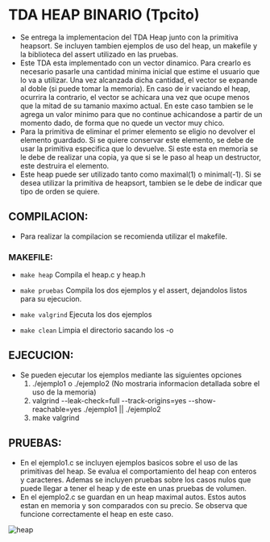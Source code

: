 # TDA HEAP BINARIO (Tpcito)
* Se entrega la implementacion del TDA Heap junto con la primitiva heapsort. Se incluyen tambien ejemplos de uso del heap,
un makefile y la biblioteca del assert utilizado en las pruebas.
* Este TDA esta implementado con un vector dinamico. Para crearlo es necesario pasarle una cantidad minima inicial que estime el usuario que lo va a utilizar.
  Una vez alcanzada dicha cantidad, el vector se expande al doble (si puede tomar la memoria).
  En caso de ir vaciando el heap, ocurrira la contrario, el vector se achicara una vez que ocupe menos que la mitad de su tamanio maximo actual.
  En este caso tambien se le agrega un valor minimo para que no continue achicandose a partir de un momento dado, de forma que no quede un vector muy chico.
* Para la primitiva de eliminar el primer elemento se eligio no devolver el elemento guardado. Si se quiere conservar este elemento, se debe de
  usar la primitiva especifica que lo devuelve. Si este esta en memoria se le debe de realizar una copia, ya que si se le paso al heap un destructor,
  este destruira el elemento.
* Este heap puede ser utilizado tanto como maximal(1) o minimal(-1). Si se desea utilizar la primitiva de heapsort,
  tambien se le debe de indicar que tipo de orden se quiere.

## COMPILACION:
* Para realizar la compilacion se recomienda utilizar el makefile.

### MAKEFILE:
* ```make heap```
	Compila el heap.c y heap.h

* ```make pruebas```
	Compila los dos ejemplos y el assert, dejandolos listos para su ejecucion.

* ```make valgrind```
	Ejecuta los dos ejemplos

* ```make clean```
	Limpia el directorio sacando los -o

## EJECUCION:
* Se pueden ejecutar los ejemplos mediante las siguientes opciones
	1) ./ejemplo1 o ./ejemplo2 (No mostraria informacion detallada sobre el uso de la memoria)
	2) valgrind --leak-check=full --track-origins=yes --show-reachable=yes ./ejemplo1 || ./ejemplo2
	3) make valgrind

## PRUEBAS:
  * En el ejemplo1.c se incluyen ejemplos basicos sobre el uso de las primitivas del heap.
  Se evalua el comportamiento del heap con enteros y caracteres. Ademas se incluyen pruebas sobre los casos nulos que puede
  llegar a tener el heap y de este en unas pruebas de volumen.
  * En el ejemplo2.c se guardan en un heap maximal autos. Estos autos estan en memoria y son comparados con su precio.
  Se observa que funcione correctamente el heap en este caso.

![heap](https://media.geeksforgeeks.org/wp-content/cdn-uploads/binaryheap.png "heap")
